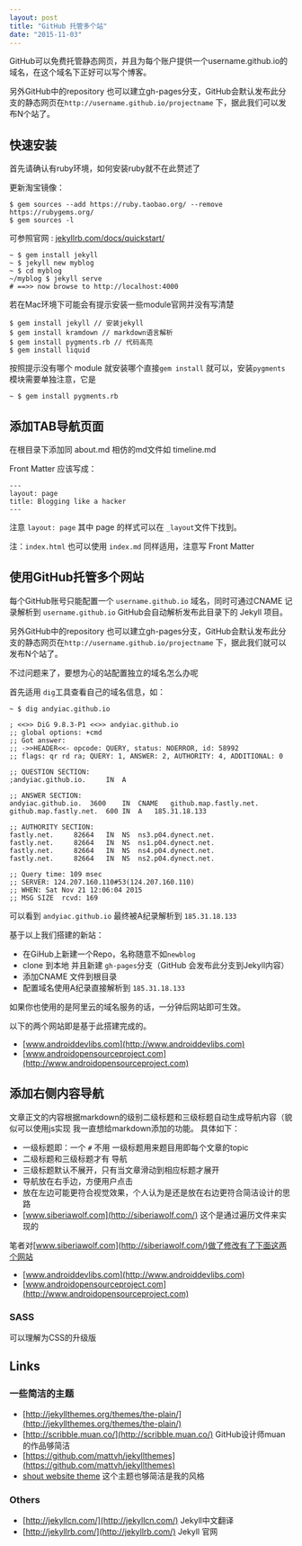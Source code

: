 ```yaml
---
layout: post
title: "GitHub 托管多个站"
date: "2015-11-03"
---
```


GitHub可以免费托管静态网页，并且为每个账户提供一个username.github.io的域名，在这个域名下正好可以写个博客。

另外GitHub中的repository 也可以建立gh-pages分支，GitHub会默认发布此分支的静态网页在`http://username.github.io/projectname` 下，据此我们可以发布N个站了。


## 快速安装


首先请确认有ruby环境，如何安装ruby就不在此赘述了

更新淘宝镜像：

```
$ gem sources --add https://ruby.taobao.org/ --remove https://rubygems.org/
$ gem sources -l
```

可参照官网 : [jekyllrb.com/docs/quickstart/](http://jekyllrb.com/docs/quickstart)

```
~ $ gem install jekyll
~ $ jekyll new myblog
~ $ cd myblog
~/myblog $ jekyll serve
# ==>> now browse to http://localhost:4000
```

若在Mac环境下可能会有提示安装一些module官网并没有写清楚

```
$ gem install jekyll // 安装jekyll
$ gem install kramdown // markdown语言解析
$ gem install pygments.rb // 代码高亮
$ gem install liquid 
```

按照提示没有哪个 module 就安装哪个直接`gem install` 就可以，安装`pygments`模块需要单独注意，它是

```
~ $ gem install pygments.rb      
```

## 添加TAB导航页面

在根目录下添加同 about.md 相仿的md文件如 timeline.md

Front Matter 应该写成：

```
---
layout: page
title: Blogging like a hacker
---
```

    
注意 `layout: page` 其中 page 的样式可以在 `_layout`文件下找到。
 
注：`index.html` 也可以使用 `index.md` 同样适用，注意写 Front Matter



## 使用GitHub托管多个网站

每个GitHub账号只能配置一个 `username.github.io` 域名，同时可通过CNAME 记录解析到 `username.github.io` GitHub会自动解析发布此目录下的 Jekyll 项目。


另外GitHub中的repository 也可以建立gh-pages分支，GitHub会默认发布此分支的静态网页在`http://username.github.io/projectname` 下，据此我们就可以发布N个站了。

不过问题来了，要想为心的站配置独立的域名怎么办呢

首先适用 `dig`工具查看自己的域名信息，如：
	
	~ $ dig andyiac.github.io
	
	; <<>> DiG 9.8.3-P1 <<>> andyiac.github.io
	;; global options: +cmd
	;; Got answer:
	;; ->>HEADER<<- opcode: QUERY, status: NOERROR, id: 58992
	;; flags: qr rd ra; QUERY: 1, ANSWER: 2, AUTHORITY: 4, ADDITIONAL: 0

	;; QUESTION SECTION:
	;andyiac.github.io.		IN	A

	;; ANSWER SECTION:
	andyiac.github.io.	3600	IN	CNAME	github.map.fastly.net.
	github.map.fastly.net.	600	IN	A	185.31.18.133

	;; AUTHORITY SECTION:
	fastly.net.		82664	IN	NS	ns3.p04.dynect.net.
	fastly.net.		82664	IN	NS	ns1.p04.dynect.net.
	fastly.net.		82664	IN	NS	ns4.p04.dynect.net.
	fastly.net.		82664	IN	NS	ns2.p04.dynect.net.

	;; Query time: 109 msec
	;; SERVER: 124.207.160.110#53(124.207.160.110)
	;; WHEN: Sat Nov 21 12:06:04 2015
	;; MSG SIZE  rcvd: 169


可以看到 `andyiac.github.io` 最终被A纪录解析到 `185.31.18.133` 

基于以上我们搭建的新站：

- 在GiHub上新建一个Repo，名称随意不如`newblog`
- clone 到本地 并且新建 `gh-pages`分支（GitHub 会发布此分支到Jekyll内容）
- 添加CNAME 文件到根目录
- 配置域名使用A纪录直接解析到 `185.31.18.133` 

如果你也使用的是阿里云的域名服务的话，一分钟后网站即可生效。

以下的两个网站即是基于此搭建完成的。

- [www.androiddevlibs.com](http://www.androiddevlibs.com)
- [www.androidopensourceproject.com](http://www.androidopensourceproject.com)


## 添加右侧内容导航

文章正文的内容根据markdown的级别二级标题和三级标题自动生成导航内容（貌似可以使用js实现 我一直想给markdown添加的功能。
具体如下： 

- 一级标题即：一个 `#` 不用 一级标题用来题目用即每个文章的topic
- 二级标题和三级标题才有 导航
- 三级标题默认不展开，只有当文章滑动到相应标题才展开
- 导航放在右手边，方便用户点击
- 放在左边可能更符合视觉效果，个人认为是还是放在右边更符合简洁设计的思路
- [www.siberiawolf.com](http://siberiawolf.com/) 这个是通过遍历文件来实现的

笔者对[www.siberiawolf.com](http://siberiawolf.com/)做了修改有了下面这两个网站

- [www.androiddevlibs.com](http://www.androiddevlibs.com)
- [www.androidopensourceproject.com](http://www.androidopensourceproject.com)


### SASS
 可以理解为CSS的升级版

## Links

### 一些简洁的主题

- [http://jekyllthemes.org/themes/the-plain/](http://jekyllthemes.org/themes/the-plain/)
- [http://scribble.muan.co/](http://scribble.muan.co/) GitHub设计师muan的作品够简洁
- [https://github.com/mattvh/jekyllthemes](https://github.com/mattvh/jekyllthemes)
- [shout website theme](https://github.com/erming/shout-website) 这个主题也够简洁是我的风格

### Others
- [http://jekyllcn.com/](http://jekyllcn.com/) Jekyll中文翻译
- [http://jekyllrb.com/](http://jekyllrb.com/) Jekyll 官网
